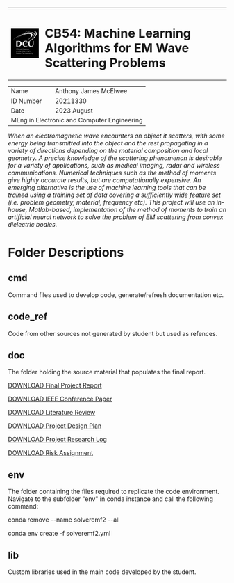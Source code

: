 <table>
    <tbody>
        <tr>
            <td colspan=1>
				<img id="DCUlogo" src="./doc/Dublin_City_University_Logo.png" onerror="this.onerror=null; this.src='file/doc/Dublin_City_University_Logo.png'">
			</td>
            <td colspan=1><h1>CB54: Machine Learning Algorithms for EM Wave Scattering Problems</h1></td>
		</tr>
        <tr>
    </tbody>
</table>
<table>
    <tbody>
            <td rowspan=1>Name</td>
            <td rowspan=1>Anthony James McElwee</td>
        </tr>
        <tr>
            <td rowspan=1>ID Number</td>
            <td rowspan=1>20211330</td>
		</tr>
        <tr>
            <td rowspan=1>Date</td>
            <td rowspan=1>2023 August</td>
		</tr>
        <tr>
            <td colspan=2>MEng in Electronic and Computer Engineering</td>
		</tr>
    </tbody>
</table>


*When an electromagnetic wave encounters an object it scatters, with some energy being transmitted into the object and the rest propagating in a variety of directions depending on the material composition and local geometry. A precise knowledge of the scattering phenomenon is desirable for a variety of applications, such as medical imaging, radar and wireless communications.  Numerical techniques such as the method of moments give highly accurate results, but are computationally expensive. An emerging alternative is the use of machine learning tools that can be trained using a training set of data covering a sufficiently wide feature set (i.e. problem geometry, material, frequency etc). This project will use an in-house, Matlab-based, implementation of the method of moments to train an artificial neural network to solve the problem of EM scattering from convex dielectric bodies.*



# Folder Descriptions

## cmd
Command files used to develop code, generate/refresh documentation etc.

## code_ref
Code from other sources not generated by student but used as refences.

## doc
The folder holding the source material that populates the final report.
<!-- THIS WORKS ON GITHUB: just click on the actual files if using locally -->
[DOWNLOAD Final Project Report](AnthonyJamesMcElwee_20211330_FP.pdf)

[DOWNLOAD IEEE Conference Paper](AnthonyJamesMcElwee_20211330_IEEE_Paper.pdf)

[DOWNLOAD Literature Review](AnthonyJamesMcElwee_20211330_LR_Updated.pdf)

[DOWNLOAD Project Design Plan](AnthonyJamesMcElwee-20211330-PDP-signed.pdf)

[DOWNLOAD Project Research Log](AnthonyJamesMcElwee_20211330_PRL.pdf)

[DOWNLOAD Risk Assignment](AnthonyJamesMcElwee_20211330_RA.pdf)

## env
The folder containing the files required to replicate the code environment. Navigate to the subfolder "env" in conda instance and call the following command:

conda remove --name solveremf2 --all

conda env create -f solveremf2.yml

## lib
Custom libraries used in the main code developed by the student.